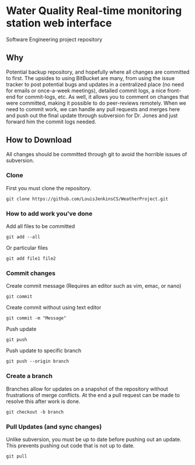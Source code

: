# Water Quality Real-time monitoring station web interface

Software Engineering project repository

## Why

Potential backup repository, and hopefully where all changes are committed to first. The upsides to using BitBucket are many, from using the issue tracker to post potential bugs and updates in a centralized place (no need for emails or once-a-week meetings), detailed commit logs, a nice front-end for commit-logs, etc. As well, it allows you to comment on changes that were committed, making it possible to do peer-reviews remotely. When we need to commit work, we can handle any pull requests and merges here and push out the final update through subversion for Dr. Jones and just forward him the commit logs needed.

## How to Download

All changes should be committed through git to avoid the horrible issues of subversion.

### Clone

First you must clone the repository.

`git clone https://github.com/LouisJenkinsCS/WeatherProject.git`

### How to add work you've done

Add all files to be committed
 
`git add --all`

Or particular files

`git add file1 file2`

### Commit changes

Create commit message (Requires an editor such as vim, emac, or nano)

`git commit`

Create commit without using text editor

`git commit -m "Message"`

Push update

`git push`

Push update to specific branch

`git push --origin branch`

### Create a branch

Branches allow for updates on a snapshot of the repository without frustrations of merge conflicts. At the end a pull request can be made to resolve this after work is done.

`git checkout -b branch`

### Pull Updates (and sync changes)

Unlike subversion, you must be up to date before pushing out an update. This prevents pushing out code that is not up to date.

`git pull`
